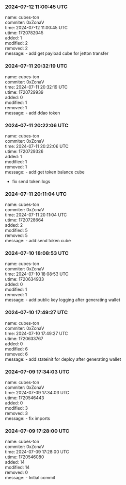 ### 2024-07-12 11:00:45 UTC
name: cubes-ton  
commiter: 0xZonaV  
time: 2024-07-12 11:00:45 UTC  
utime: 1720782045  
added: 1  
modified: 2  
removed: 2  
message: - add get payload cube for jetton transfer

### 2024-07-11 20:32:19 UTC
name: cubes-ton  
commiter: 0xZonaV  
time: 2024-07-11 20:32:19 UTC  
utime: 1720729939  
added: 0  
modified: 1  
removed: 1  
message: - add ddao token

### 2024-07-11 20:22:06 UTC
name: cubes-ton  
commiter: 0xZonaV  
time: 2024-07-11 20:22:06 UTC  
utime: 1720729326  
added: 1  
modified: 1  
removed: 1  
message: - add get token balance cube

- fix send token logs

### 2024-07-11 20:11:04 UTC
name: cubes-ton  
commiter: 0xZonaV  
time: 2024-07-11 20:11:04 UTC  
utime: 1720728664  
added: 2  
modified: 5  
removed: 5  
message: - add send token cube

### 2024-07-10 18:08:53 UTC
name: cubes-ton  
commiter: 0xZonaV  
time: 2024-07-10 18:08:53 UTC  
utime: 1720634933  
added: 0  
modified: 1  
removed: 1  
message: - add public key logging after generating wallet

### 2024-07-10 17:49:27 UTC
name: cubes-ton  
commiter: 0xZonaV  
time: 2024-07-10 17:49:27 UTC  
utime: 1720633767  
added: 0  
modified: 6  
removed: 6  
message: - add stateinit for deploy after generating wallet

### 2024-07-09 17:34:03 UTC
name: cubes-ton  
commiter: 0xZonaV  
time: 2024-07-09 17:34:03 UTC  
utime: 1720546443  
added: 0  
modified: 3  
removed: 3  
message: - fix imports

### 2024-07-09 17:28:00 UTC
name: cubes-ton  
commiter: 0xZonaV  
time: 2024-07-09 17:28:00 UTC  
utime: 1720546080  
added: 14  
modified: 14  
removed: 0  
message: - Initial commit


